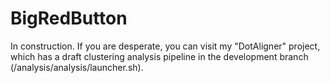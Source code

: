 # BigRedButton
In construction. If you are desperate, you can visit my "DotAligner" project, which has a draft clustering analysis pipeline in the development branch (/analysis/analysis/launcher.sh). 
